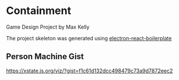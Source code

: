 # Containment

Game Design Project by Max Kelly

The project skeleton was generated using [electron-react-boilerplate](https://electron-react-boilerplate.js.org/)

## Person Machine Gist

<https://xstate.js.org/viz/?gist=f1c61d132dcc498479c73a9d7872eec2>
